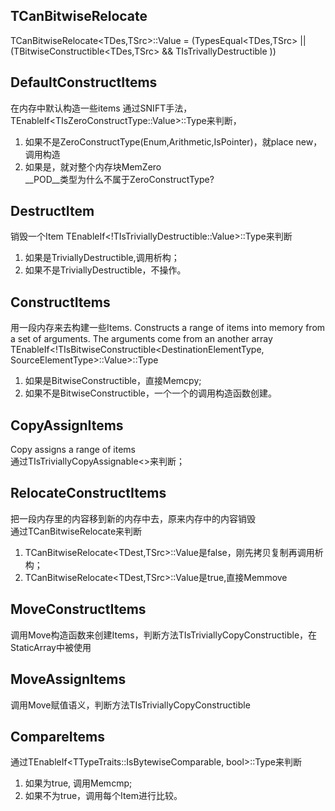 ## TCanBitwiseRelocate 
TCanBitwiseRelocate<TDes,TSrc>::Value = (TypesEqual<TDes,TSrc> || (TBitwiseConstructible<TDes,TSrc> && TIsTrivallyDestructible<SourceElementType> ))  

## DefaultConstructItems
在内存中默认构造一些items 
通过SNIFT手法， TEnableIf<TIsZeroConstructType<ElementType>::Value>::Type来判断， 
1. 如果不是ZeroConstructType(Enum,Arithmetic,IsPointer)，就place new，调用构造 
2. 如果是，就对整个内存块MemZero  
__POD__类型为什么不属于ZeroConstructType?

## DestructItem
销毁一个Item 
TEnableIf<!TIsTriviallyDestructible<ElementType>::Value>::Type来判断  
1. 如果是TriviallyDestructible,调用析构； 
2. 如果不是TriviallyDestructible，不操作。  

## ConstructItems
用一段内存来去构建一些Items.  Constructs a range of items into memory from a set of arguments.  The arguments come from an another array  
TEnableIf<!TIsBitwiseConstructible<DestinationElementType, SourceElementType>::Value>::Type  
1. 如果是BitwiseConstructible，直接Memcpy; 
2. 如果不是BitwiseConstructible，一个一个的调用构造函数创建。  

## CopyAssignItems
Copy assigns a range of items  
通过TIsTriviallyCopyAssignable<>来判断；

## RelocateConstructItems
把一段内存里的内容移到新的内存中去，原来内存中的内容销毁  
通过TCanBitwiseRelocate来判断
1. TCanBitwiseRelocate<TDest,TSrc>::Value是false，刚先拷贝复制再调用析构；
2. TCanBitwiseRelocate<TDest,TSrc>::Value是true,直接Memmove

## MoveConstructItems
调用Move构造函数来创建Items，判断方法TIsTriviallyCopyConstructible，在StaticArray中被使用  

## MoveAssignItems
调用Move赋值语义，判断方法TIsTriviallyCopyConstructible  

## CompareItems
通过TEnableIf<TTypeTraits<ElementType>::IsBytewiseComparable, bool>::Type来判断  
1. 如果为true, 调用Memcmp; 
2. 如果不为true，调用每个Item进行比较。

